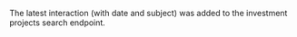The latest interaction (with date and subject) was added to the investment projects search endpoint.
